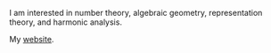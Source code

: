 I am interested in number theory, algebraic geometry, representation theory, and harmonic analysis.

My [website](https://sites.google.com/view/jiwu-jang/home).
